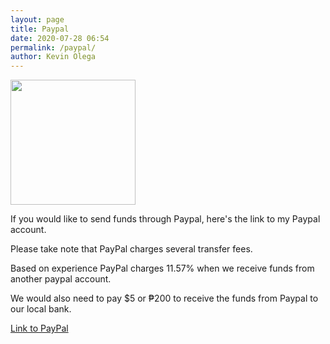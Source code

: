```yaml
--- 
layout: page
title: Paypal
date: 2020-07-28 06:54
permalink: /paypal/ 
author: Kevin Olega 
--- 
```


<img src="{{ site.url }}/images/2019-07-Kevin-Gray.jpg" width="200">

If you would like to send funds through Paypal, here's the link to my Paypal account.

Please take note that PayPal charges several transfer fees.

Based on experience PayPal charges 11.57% when we receive funds from another paypal account.

We would also need to pay $5 or ₱200 to receive the funds from Paypal to our local bank.

[Link to PayPal](https://paypal.me/kevinolega)